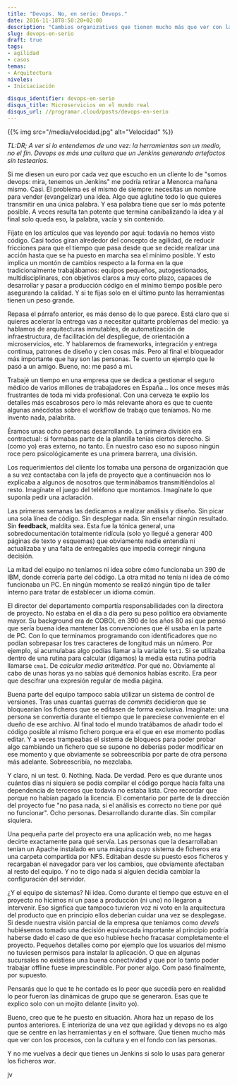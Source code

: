 ```yaml
---
title: "Devops. No, en serio: Devops."
date: 2016-11-18T8:50:20+02:00
description: "Cambios organizativos que tienen mucho más que ver con las personas que con la tecnología."
slug: devops-en-serio
draft: true
tags:
- agilidad
- casos
temas:
- Arquitectura
niveles:
- Iniciaciación

disqus_identifier: devops-en-serio
disqus_title: Microservicios en el mundo real
disqus_url: //programar.cloud/posts/devops-en-serio
---
```


{{% img src="/media/velocidad.jpg" alt="Velocidad" %}}

*TL:DR; A ver si lo entendemos de una vez: la herramientas son un medio, no el fin. Devops es más una cultura que un Jenkins generando artefactos sin testearlos.*

Si me diesen un euro por cada vez que escucho en un cliente lo de "somos devops: mira, tenemos un Jenkins" me podría retirar a Menorca mañana mismo. Casi. El problema es el mismo de siempre: necesitas un nombre para vender (evangelizar) una idea. Algo que aglutine todo lo que quieres transmitir en una única palabra. Y esa palabra tiene que ser lo más potente posible. A veces resulta tan potente que termina canibalizando la idea y al final solo queda eso, la palabra, vacía y sin contenido.<!--more-->

Fíjate en los artículos que vas leyendo por aquí: todavía no hemos visto código. Casi todos giran alrededor del concepto de agilidad, de reducir fricciones para que el tiempo que pasa desde que se decide realizar una acción hasta que se ha puesto en marcha sea el mínimo posible. Y esto implica un montón de cambios respecto a la forma en la que tradicionalmente trabajábamos: equipos pequeños, autogestionados, multidisciplinares, con objetivos claros a muy corto plazo, capaces de desarrollar y pasar a producción código en el mínimo tiempo posible pero asegurando la calidad. Y si te fijas solo en el último punto las herramientas tienen un peso grande.

Repasa el párrafo anterior, es más denso de lo que parece. Está claro que si quieres acelerar la entrega vas a necesitar quitarte problemas del medio: ya hablamos de arquitecturas inmutables, de automatización de infraestructura, de facilitación del despliegue, de orientación a microservicios, etc. Y hablaremos de frameworks, integración y entrega continua, patrones de diseño y cien cosas más. Pero al final el bloqueador más importante que hay son las personas. Te cuento un ejemplo que le pasó a un amigo. Bueno, no: me pasó a mi.

Trabajé un tiempo en una empresa que se dedica a gestionar el seguro médico de varios millones de trabajadores en España... los once meses más frustrantes de toda mi vida profesional. Con una cerveza te explio los detalles más escabrosos pero lo más relevante ahora es que te cuente algunas anécdotas sobre el workflow de trabajo que teníamos. No me invento nada, palabrita.

Éramos unas ocho personas desarrollando. La primera división era contractual: si formabas parte de la plantilla tenías ciertos derecho. Si (como yo) eras externo, no tanto. En nuestro caso eso no suposo ningún roce pero psicológicamente es una primera barrera, una división.

Los requerimientos del cliente los tomaba una persona de organización que a su vez contactaba con la jefa de proyecto que a continuación nos lo explicaba a algunos de nosotros que terminábamos transmitiéndolos al resto. Imagínate el juego del teléfono que montamos. Imagínate lo que suponía pedir una aclaración.

Las primeras semanas las dedicamos a realizar análisis y diseño. Sin picar una sola línea de código. Sin desplegar nada. Sin enseñar ningún resultado. Sin **feedback**, maldita sea. Esta fue la tónica general, una sobredocumentación totalmente ridícula (solo yo llegué a generar 400 páginas de texto y esquemas) que obviamente nadie entendía ni actualizaba y una falta de entregables que impedía corregir ninguna decisión.

La mitad del equipo no teníamos ni idea sobre cómo funcionaba un 390 de IBM, donde correría parte del código. La otra mitad no tenía ni idea de cómo funcionaba un PC. En ningún momento se realizó ningún tipo de taller interno para tratar de establecer un idioma común.

El director del departamento compartía responsabilidades con la directora de proyecto. No estaba en el día a día pero su peso político era obviamente mayor. Su background era de COBOL en 390 de los años 80 así que pensó que sería buena idea mantener las convenciones que él usaba en la parte de PC. Con lo que terminamos programando con identificadores que no podían sobrepasar los tres caracteres de longitud más un número. Por ejemplo, si acumulabas algo podías llamar a la variable ```tot1```. Si se utilizaba dentro de una rutina para calcular (digamos) la media esta rutina podría llamarse ```cma1```. De *calcular media aritmética*. Por qué no. Obviamente al cabo de unas horas ya no sabías qué demonios habías escrito. Era peor que descifrar una expresión regular de media página. 

Buena parte del equipo tampoco sabía utilizar un sistema de control de versiones. Tras unas cuantas guerras de *commits* decidieron que se bloquearían los ficheros que se editasen de forma exclusiva. Imagínate: una persona se convertía durante el tiempo que le pareciese conveniente en el dueño de ese archivo. Al final todo el mundo tratábamos de añadir todo el código posible al mismo fichero porque era el que en ese momento podías editar. Y a veces trampeabas el sistema de bloqueos para poder probar algo cambiando un fichero que se supone no deberías poder modificar en ese momento y que obviamente se sobreescribía por parte de otra persona más adelante. Sobreescribía, no mezclaba.

Y claro, ni un test. 0. Nothing. Nada. De verdad. Pero es que durante unos cuántos días ni siquiera se podía compilar el código porque hacía falta una dependencia de terceros que todavía no estaba lista. Creo recordar que porque no habían pagado la licencia. El comentario por parte de la dirección del proyecto fue "no pasa nada, si el análisis es correcto no tiene por qué no funcionar".  Ocho personas. Desarrollando durante días. Sin compilar siquiera.

Una pequeña parte del proyecto era una aplicación web, no me hagas decirte exactamente para qué servía. Las personas que la desarrollaban tenían un Apache instalado en una máquina cuyo sistema de ficheros era una carpeta compartida por NFS. Editaban desde su puesto esos ficheros y recargaban el navegador para ver los cambios, que obviamente afectaban al resto del equipo. Y no te digo nada si alguien decidía cambiar la configuración del servidor.

¿Y el equipo de sistemas? Ni idea. Como durante el tiempo que estuve en el proyecto no hicimos ni un pase a producción (ni uno) no llegaron a intervenir. Eso signfica que tampoco tuvieron voz ni voto en la arquitectura del producto que en principio ellos deberían cuidar una vez se desplegase. Si desde nuestra visión parcial de la empresa que teníamos como *devels* hubiésemos tomado una decisión equivocada importante al principio podría haberse dado el caso de que eso hubiese hecho fracasar completamente el proyecto. Pequeños detalles como por ejemplo que los usuarios del mismo no tuviesen permisos para instalar la aplicación. O que en algunas sucursales no existiese una buena conectividad y que por lo tanto poder trabajar offline fuese imprescindible. Por poner algo. Com pasó finalmente, por supuesto.

Pensarás que lo que te he contado es lo peor que sucedía pero en realidad lo peor fueron las dinámicas de grupo que se generaron. Esas que te explico solo con un mojito delante (invito yo). 

Bueno, creo que te he puesto en situación. Ahora haz un repaso de los puntos anteriores. E interioriza de una vez que agilidad y devops no es algo que se centre en las herramientas y en el software. Que tienen mucho más que ver con los procesos, con la cultura y en el fondo con las personas. 

Y  no me vuelvas a decir que tienes un Jenkins si solo lo usas para generar los ficheros *war*. 

jv













